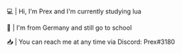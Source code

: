 💻 | Hi, I'm Prex and I'm currently studying lua

🎒 | I'm from Germany and still go to school 

📥 | You can reach me at any time via Discord: Prex#3180

